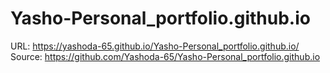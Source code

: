 # Yasho-Personal_portfolio.github.io

URL: https://yashoda-65.github.io/Yasho-Personal_portfolio.github.io/
Source: https://github.com/Yashoda-65/Yasho-Personal_portfolio.github.io

